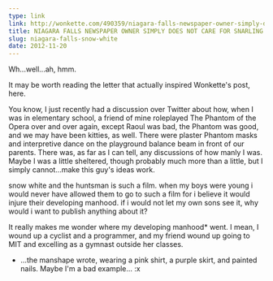 ```yaml
---
type: link
link: http://wonkette.com/490359/niagara-falls-newspaper-owner-simply-does-not-care-for-snarling-feminism-like-snow-white
title: NIAGARA FALLS NEWSPAPER OWNER SIMPLY DOES NOT CARE FOR SNARLING FEMINISM LIKE SNOW WHITE'
slug: niagara-falls-snow-white
date: 2012-11-20
---
```


Wh...well...ah, hmm.

It may be worth reading the letter that actually inspired Wonkette's post, here.

You know, I just recently had a discussion over Twitter about how, when I was in elementary school, a friend of mine roleplayed The Phantom of the Opera over and over again, except Raoul was bad, the Phantom was good, and we may have been kitties, as well.  There were plaster Phantom masks and interpretive dance on the playground balance beam in front of our parents. There was, as far as I can tell, any discussions of how manly I was.  Maybe I was a little sheltered, though probably much more than a little, but I simply cannot...make this guy's ideas work.

snow white and the huntsman is such a film. when my boys were young i would never have allowed them to go to such a film for i believe it would injure their developing manhood. if i would not let my own sons see it, why would i want to publish anything about it?

It really makes me wonder where my developing manhood\* went.  I mean, I wound up a cyclist and a programmer, and my friend wound up going to MIT and excelling as a gymnast outside her classes.

* ...the manshape wrote, wearing a pink shirt, a purple skirt, and painted nails.  Maybe I'm a bad example... :x

